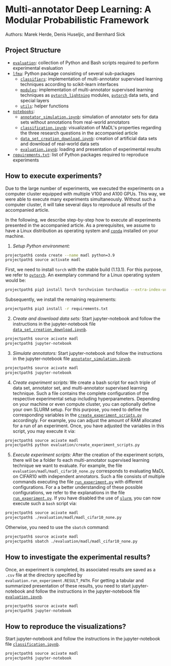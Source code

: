 # Multi-annotator Deep Learning: A Modular Probabilistic Framework

Authors: Marek Herde, Denis Huseljic, and Bernhard Sick

## Project Structure
- [`evaluation`](/evaluation): collection of Python and Bash scripts required to perform experimental evaluation
- [`lfma`](/lfma): Python package consisting of several sub-packages
    - [`classifiers`](/lfma/classifiers): implementation of multi-annotator supervised learning techniques according to scikit-learn 
       interfaces
    - [`modules`](/lfma/modules): implementation of multi-annotator supervised learning techniques as [`pytorch_lightning`](https://www.pytorchlightning.ai/) modules,
      [`pytorch`](https://pytorch.org/) data sets, and special layers
    - [`utils`](/lfma/utils): helper functions
- [`notebooks`](/notebooks):
  - [`annotator_simulation.ipynb`](/notebooks/annotator_simulation.ipynb): simulation of annotator sets for data sets without annotations from real-world 
    annotators
  - [`classification.ipynb`](/notebooks/classification.ipynb): visualization of MaDL's properties regarding the three research questions in the
    accompanied article
  - [`data_set_creation_download.ipynb`](/notebooks/data_set_creation_download.ipynb): creation of artificial data sets and download of real-world data sets
  - [`evaluation.ipynb`](/notebooks/evaluation.ipynb): loading and presentation of experimental results
- [`requirements.txt`](requirements.txt): list of Python packages required to reproduce experiments 

## How to execute experiments?
Due to the large number of experiments, we executed the experiments on a computer cluster equipped with multiple V100 
and A100 GPUs. This way, we were able to execute many experiments simultaneously. Without such a computer cluster, it
will take several days to reproduce all results of the accompanied article.

In the following, we describe step-by-step how to execute all experiments presented in the accompanied article. 
As a prerequisites, we assume to have a Linux distribution as operating system and [`conda`](https://docs.conda.io/en/latest/) installed on your machine.

1. _Setup Python environment:_
```bash
projectpath$ conda create --name madl python=3.9
projectpath$ source activate madl
```
First, we need to install `torch` with the stable build (1.13.1). For this purpose, we refer to 
[`pytorch`](https://pytorch.org/). An exemplary command for a Linux operating system would be:
```bash
projectpath$ pip3 install torch torchvision torchaudio --extra-index-url https://download.pytorch.org/whl/cu116
```
Subsequently, we install the remaining requirements:
```bash
projectpath$ pip3 install -r requirements.txt
```
2. _Create and download data sets:_ Start jupyter-notebook and follow the instructions in the jupyter-notebook file
[`data_set_creation_download.ipynb`](/notebooks/data_set_creation_download.ipynb).
```bash
projectpath$ source acivate madl
projectpath$ jupyter-notebook
```
3. _Simulate annotators:_ Start jupyter-notebook and follow the instructions in the jupyter-notebook file 
[`annotator_simulation.ipynb`](/notebooks/annotator_simulation.ipynb).
```bash
projectpath$ source acivate madl
projectpath$ jupyter-notebook
```
4. _Create experiment scripts:_ We create a bash script for each triple of data set, annotator set, and multi-annotator 
supervised learning technique. Such a file contains the complete configuration of the respective experimental setup 
including hyperparameters. Depending on your machine or even compute cluster, you can optionally define your own SLURM 
setup. For this purpose, you need to define the corresponding variables in the 
[`create_experiment_scripts.py`](evaluation/create_experiment_scripts.py) accordingly. For example, you can adjust the amount of RAM allocated for a 
run of an experiment. Once, you have adjusted the variables in this script, you may execute it via:
```bash
projectpath$ source acivate madl
projectpath$ python evaluation/create_experiment_scripts.py
```
5. _Execute experiment scripts:_ After the creation of the experiment scripts, there will be a folder fo each
multi-annotator supervised learning technique we want to evaluate. For example, the file 
`evaluation/madl/madl_cifar10_none.py` corresponds to evaluating MaDL on CIFAR10 with independent annotators. Such a 
file consists of multiple commands executing the file [`run_experiment.py`](evaluation/run_experiment.py) with different configurations. For a
a better understanding of these possible configurations, we refer to the explanations in the file [`run_experiment.py`](evaluation/run_experiment.py).
If you  have disabled the use of [`slurm`](https://slurm.schedmd.com/documentation.html), you can now execute such a `bash` script via:
```bash
projectpath$ source acivate madl
projectpath$ ./evaluation/madl/madl_cifar10_none.py
```
Otherwise, you need to use the `sbatch` command:
```bash
projectpath$ source acivate madl
projectpath$ sbatch ./evaluation/madl/madl_cifar10_none.py
```

## How to investigate the experimental results?
Once, an experiment is completed, its associated results are saved as a `.csv` file at the directory specified by 
`evaluation.run_experiment.RESULT_PATH`. For getting a tabular and summarized presentation of these results, you need 
to start jupyter-notebook and follow the instructions in the jupyter-notebook file [`evaluation.ipynb`](notebooks/evaluation.ipynb).
```bash
projectpath$ source acivate madl
projectpath$ jupyter-notebook
```

## How to reproduce the visualizations?
Start jupyter-notebook and follow the instructions in the jupyter-notebook file [`classification.ipynb`](notebooks/classification.ipynb).
```bash
projectpath$ source acivate madl
projectpath$ jupyter-notebook
```

